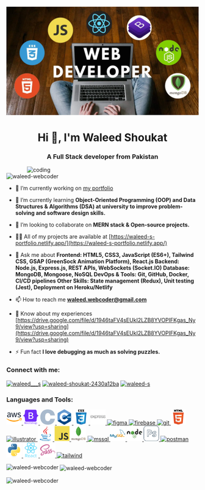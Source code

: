 ![](https://github.com/waleed-webcoder/waleed-webcoder/blob/main/web-developer-3.webp)
<h1 align="center">Hi 👋, I'm Waleed Shoukat</h1>
<h3 align="center">A Full Stack developer from Pakistan</h3>
<img align="right" width="450" alt="coding" src="https://mir-s3-cdn-cf.behance.net/project_modules/hd/06f21a161921919.63cd7887d0a70.gif">
<p align="left"> <img src="https://komarev.com/ghpvc/?username=waleed-webcoder&label=Profile%20views&color=0e75b6&style=flat" alt="waleed-webcoder" /> </p>

- 🔭 I’m currently working on [my portfolio](https://waleed-s-portfolio.netlify.app/)

- 🌱 I’m currently learning **Object-Oriented Programming (OOP) and Data Structures & Algorithms (DSA) at university to improve problem-solving and software design skills.**

- 👯 I’m looking to collaborate on **MERN stack & Open-source projects.**

- 👨‍💻 All of my projects are available at [https://waleed-s-portfolio.netlify.app/](https://waleed-s-portfolio.netlify.app/)

- 💬 Ask me about **Frontend: HTML5, CSS3, JavaScript (ES6+), Tailwind CSS, GSAP (GreenSock Animation Platform), React.js Backend: Node.js, Express.js, REST APIs, WebSockets (Socket.IO) Database: MongoDB, Mongoose, NoSQL DevOps & Tools: Git, GitHub, Docker, CI/CD pipelines Other Skills: State management (Redux), Unit testing (Jest), Deployment on Heroku/Netlify**

- 📫 How to reach me **waleed.webcoder@gmail.com**

- 📄 Know about my experiences [https://drive.google.com/file/d/1946taFV4sEUkI2LZB8YVOPIFKgas_Ny9/view?usp=sharing](https://drive.google.com/file/d/1946taFV4sEUkI2LZB8YVOPIFKgas_Ny9/view?usp=sharing)

- ⚡ Fun fact **I love debugging as much as solving puzzles.**

<h3 align="left">Connect with me:</h3>
<p align="left">
<a href="https://twitter.com/waleed___s" target="blank"><img align="center" src="https://raw.githubusercontent.com/rahuldkjain/github-profile-readme-generator/master/src/images/icons/Social/twitter.svg" alt="waleed___s" height="30" width="40" /></a>
<a href="https://linkedin.com/in/waleed-shoukat-2430a12ba" target="blank"><img align="center" src="https://raw.githubusercontent.com/rahuldkjain/github-profile-readme-generator/master/src/images/icons/Social/linked-in-alt.svg" alt="waleed-shoukat-2430a12ba" height="30" width="40" /></a>
<a href="https://web.facebook.com/people/Waleed-S/61557914682339/" target="blank"><img align="center" src="https://raw.githubusercontent.com/rahuldkjain/github-profile-readme-generator/master/src/images/icons/Social/facebook.svg" alt="waleed-s" height="30" width="40" /></a>
</p>

<h3 align="left">Languages and Tools:</h3>
<p align="left"> <a href="https://aws.amazon.com" target="_blank" rel="noreferrer"> <img src="https://raw.githubusercontent.com/devicons/devicon/master/icons/amazonwebservices/amazonwebservices-original-wordmark.svg" alt="aws" width="40" height="40"/> </a> <a href="https://getbootstrap.com" target="_blank" rel="noreferrer"> <img src="https://raw.githubusercontent.com/devicons/devicon/master/icons/bootstrap/bootstrap-plain-wordmark.svg" alt="bootstrap" width="40" height="40"/> </a> <a href="https://www.cprogramming.com/" target="_blank" rel="noreferrer"> <img src="https://raw.githubusercontent.com/devicons/devicon/master/icons/c/c-original.svg" alt="c" width="40" height="40"/> </a> <a href="https://www.w3schools.com/cpp/" target="_blank" rel="noreferrer"> <img src="https://raw.githubusercontent.com/devicons/devicon/master/icons/cplusplus/cplusplus-original.svg" alt="cplusplus" width="40" height="40"/> </a> <a href="https://www.w3schools.com/css/" target="_blank" rel="noreferrer"> <img src="https://raw.githubusercontent.com/devicons/devicon/master/icons/css3/css3-original-wordmark.svg" alt="css3" width="40" height="40"/> </a> <a href="https://expressjs.com" target="_blank" rel="noreferrer"> <img src="https://raw.githubusercontent.com/devicons/devicon/master/icons/express/express-original-wordmark.svg" alt="express" width="40" height="40"/> </a> <a href="https://www.figma.com/" target="_blank" rel="noreferrer"> <img src="https://www.vectorlogo.zone/logos/figma/figma-icon.svg" alt="figma" width="40" height="40"/> </a> <a href="https://firebase.google.com/" target="_blank" rel="noreferrer"> <img src="https://www.vectorlogo.zone/logos/firebase/firebase-icon.svg" alt="firebase" width="40" height="40"/> </a> <a href="https://git-scm.com/" target="_blank" rel="noreferrer"> <img src="https://www.vectorlogo.zone/logos/git-scm/git-scm-icon.svg" alt="git" width="40" height="40"/> </a> <a href="https://www.w3.org/html/" target="_blank" rel="noreferrer"> <img src="https://raw.githubusercontent.com/devicons/devicon/master/icons/html5/html5-original-wordmark.svg" alt="html5" width="40" height="40"/> </a> <a href="https://www.adobe.com/in/products/illustrator.html" target="_blank" rel="noreferrer"> <img src="https://www.vectorlogo.zone/logos/adobe_illustrator/adobe_illustrator-icon.svg" alt="illustrator" width="40" height="40"/> </a> <a href="https://www.java.com" target="_blank" rel="noreferrer"> <img src="https://raw.githubusercontent.com/devicons/devicon/master/icons/java/java-original.svg" alt="java" width="40" height="40"/> </a> <a href="https://developer.mozilla.org/en-US/docs/Web/JavaScript" target="_blank" rel="noreferrer"> <img src="https://raw.githubusercontent.com/devicons/devicon/master/icons/javascript/javascript-original.svg" alt="javascript" width="40" height="40"/> </a> <a href="https://www.mongodb.com/" target="_blank" rel="noreferrer"> <img src="https://raw.githubusercontent.com/devicons/devicon/master/icons/mongodb/mongodb-original-wordmark.svg" alt="mongodb" width="40" height="40"/> </a> <a href="https://www.microsoft.com/en-us/sql-server" target="_blank" rel="noreferrer"> <img src="https://www.svgrepo.com/show/303229/microsoft-sql-server-logo.svg" alt="mssql" width="40" height="40"/> </a> <a href="https://www.mysql.com/" target="_blank" rel="noreferrer"> <img src="https://raw.githubusercontent.com/devicons/devicon/master/icons/mysql/mysql-original-wordmark.svg" alt="mysql" width="40" height="40"/> </a> <a href="https://nodejs.org" target="_blank" rel="noreferrer"> <img src="https://raw.githubusercontent.com/devicons/devicon/master/icons/nodejs/nodejs-original-wordmark.svg" alt="nodejs" width="40" height="40"/> </a> <a href="https://www.photoshop.com/en" target="_blank" rel="noreferrer"> <img src="https://raw.githubusercontent.com/devicons/devicon/master/icons/photoshop/photoshop-line.svg" alt="photoshop" width="40" height="40"/> </a> <a href="https://postman.com" target="_blank" rel="noreferrer"> <img src="https://www.vectorlogo.zone/logos/getpostman/getpostman-icon.svg" alt="postman" width="40" height="40"/> </a> <a href="https://www.python.org" target="_blank" rel="noreferrer"> <img src="https://raw.githubusercontent.com/devicons/devicon/master/icons/python/python-original.svg" alt="python" width="40" height="40"/> </a> <a href="https://reactjs.org/" target="_blank" rel="noreferrer"> <img src="https://raw.githubusercontent.com/devicons/devicon/master/icons/react/react-original-wordmark.svg" alt="react" width="40" height="40"/> </a> <a href="https://sass-lang.com" target="_blank" rel="noreferrer"> <img src="https://raw.githubusercontent.com/devicons/devicon/master/icons/sass/sass-original.svg" alt="sass" width="40" height="40"/> </a> <a href="https://tailwindcss.com/" target="_blank" rel="noreferrer"> <img src="https://www.vectorlogo.zone/logos/tailwindcss/tailwindcss-icon.svg" alt="tailwind" width="40" height="40"/> </a></p>
<p><img align="left" src="https://github-readme-stats.vercel.app/api/top-langs?username=waleed-webcoder&show_icons=true&locale=en&layout=compact" alt="waleed-webcoder" /></p>

<p>&nbsp;<img align="center" src="https://github-readme-stats.vercel.app/api?username=waleed-webcoder&show_icons=true&locale=en" alt="waleed-webcoder" /></p>

<p><img align="center" src="https://github-readme-streak-stats.herokuapp.com/?user=waleed-webcoder&" alt="waleed-webcoder" /></p>
